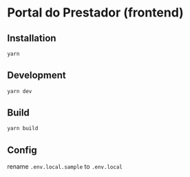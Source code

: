 # Portal do Prestador (frontend)

## Installation

```sh
yarn
```

## Development

```sh
yarn dev
```

## Build

```sh
yarn build
```
## Config

rename `.env.local.sample` to `.env.local`
